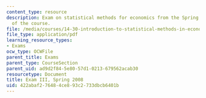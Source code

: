 ```yaml
---
content_type: resource
description: Exam on statistical methods for economics from the Spring 2008 version
  of the course.
file: /media/courses/14-30-introduction-to-statistical-methods-in-economics-spring-2009/422abaf276484ce893c2733dbcb6401b_MIT14_30s09_exam03_08.pdf
file_type: application/pdf
learning_resource_types:
- Exams
ocw_type: OCWFile
parent_title: Exams
parent_type: CourseSection
parent_uid: ad9d2f84-5e80-57d1-0213-679562acab30
resourcetype: Document
title: Exam III, Spring 2008
uid: 422abaf2-7648-4ce8-93c2-733dbcb6401b
---
```

